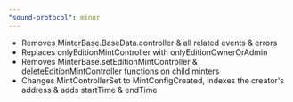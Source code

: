 ```yaml
---
"sound-protocol": minor
---
```


- Removes MinterBase.BaseData.controller & all related events & errors
- Replaces onlyEditionMintController with onlyEditionOwnerOrAdmin
- Removes MinterBase.setEditionMintController & deleteEditionMintController functions on child minters
- Changes MintControllerSet to MintConfigCreated, indexes the creator's address & adds startTime & endTime
